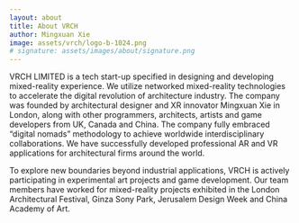 ```yaml
---
layout: about
title: About VRCH
author: Mingxuan Xie
image: assets/vrch/logo-b-1024.png
# signature: assets/images/about/signature.png
---
```


VRCH LIMITED is a tech start-up specified in designing and developing mixed-reality experience. We utilize networked mixed-reality technologies to accelerate the digital revolution of architecture industry. The company was founded by architectural designer and XR innovator Mingxuan Xie in London, along with other programmers, architects, artists and game developers from UK, Canada and China. The company fully embraced “digital nomads” methodology to achieve worldwide interdisciplinary collaborations. We have successfully developed professional AR and VR applications for architectural firms around the world.

To explore new boundaries beyond industrial applications, VRCH is actively participating in experimental art projects and game development. Our team members have worked for mixed-reality projects exhibited in the London Architectural Festival, Ginza Sony Park, Jerusalem Design Week and China Academy of Art.